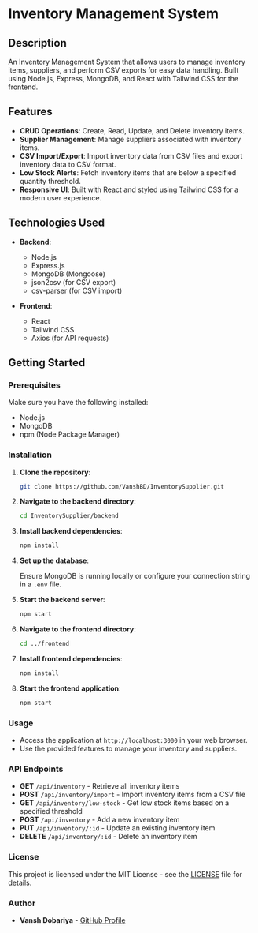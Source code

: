 # Inventory Management System

## Description

An Inventory Management System that allows users to manage inventory items, suppliers, and perform CSV exports for easy data handling. Built using Node.js, Express, MongoDB, and React with Tailwind CSS for the frontend.

## Features

- **CRUD Operations**: Create, Read, Update, and Delete inventory items.
- **Supplier Management**: Manage suppliers associated with inventory items.
- **CSV Import/Export**: Import inventory data from CSV files and export inventory data to CSV format.
- **Low Stock Alerts**: Fetch inventory items that are below a specified quantity threshold.
- **Responsive UI**: Built with React and styled using Tailwind CSS for a modern user experience.

## Technologies Used

- **Backend**:
  - Node.js
  - Express.js
  - MongoDB (Mongoose)
  - json2csv (for CSV export)
  - csv-parser (for CSV import)

- **Frontend**:
  - React
  - Tailwind CSS
  - Axios (for API requests)

## Getting Started

### Prerequisites

Make sure you have the following installed:

- Node.js
- MongoDB
- npm (Node Package Manager)

### Installation

1. **Clone the repository**:

   ```bash
   git clone https://github.com/VanshBD/InventorySupplier.git
   ```

2. **Navigate to the backend directory**:

   ```bash
   cd InventorySupplier/backend
   ```

3. **Install backend dependencies**:

   ```bash
   npm install
   ```

4. **Set up the database**:

   Ensure MongoDB is running locally or configure your connection string in a `.env` file.

5. **Start the backend server**:

   ```bash
   npm start
   ```

6. **Navigate to the frontend directory**:

   ```bash
   cd ../frontend
   ```

7. **Install frontend dependencies**:

   ```bash
   npm install
   ```

8. **Start the frontend application**:

   ```bash
   npm start
   ```

### Usage

- Access the application at `http://localhost:3000` in your web browser.
- Use the provided features to manage your inventory and suppliers.

### API Endpoints

- **GET** `/api/inventory` - Retrieve all inventory items
- **POST** `/api/inventory/import` - Import inventory items from a CSV file
- **GET** `/api/inventory/low-stock` - Get low stock items based on a specified threshold
- **POST** `/api/inventory` - Add a new inventory item
- **PUT** `/api/inventory/:id` - Update an existing inventory item
- **DELETE** `/api/inventory/:id` - Delete an inventory item

### License

This project is licensed under the MIT License - see the [LICENSE](LICENSE) file for details.

### Author

- **Vansh Dobariya** - [GitHub Profile](https://github.com/VanshBD)
